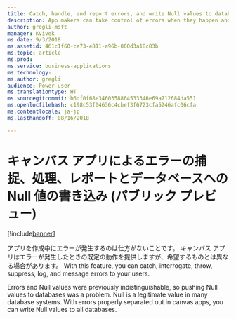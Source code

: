 ```yaml
---
title: Catch, handle, and report errors, and write Null values to databases with canvas apps
description: App makers can take control of errors when they happen and, as a side benefit, write Null values.
author: gregli-msft
manager: KVivek
ms.date: 9/3/2018
ms.assetid: 461c1f60-ce73-e811-a96b-000d3a18c83b
ms.topic: article
ms.prod: 
ms.service: business-applications
ms.technology: 
ms.author: gregli
audience: Power user
ms.translationtype: HT
ms.sourcegitcommit: b6df0f68e3460358864533346e69a712684da551
ms.openlocfilehash: c198c53f04636c4cbef3f6723cfa5246afc06cfa
ms.contentlocale: ja-jp
ms.lasthandoff: 08/16/2018

---
```

# <a name="catch-handle-and-report-errors-and-write-null-values-to-databases-with-canvas-apps-public-preview"></a>キャンバス アプリによるエラーの捕捉、処理、レポートとデータベースへの Null 値の書き込み (パブリック プレビュー)


[!include[banner](../../includes/banner.md)]

アプリを作成中にエラーが発生するのは仕方がないことです。  キャンバス アプリはエラーが発生したときの既定の動作を提供しますが、希望するものとは異なる場合があります。  With this feature, you can catch, interrogate, throw, suppress, log, and message errors to your users.

Errors and Null values were previously indistinguishable, so pushing Null values to databases was a problem.  Null is a legitimate value in many database systems.  With errors properly separated out in canvas apps, you can write Null values to all databases.

